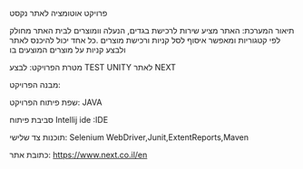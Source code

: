 פרויקט אוטומציה לאתר נקסט

תיאור המערכת: האתר מציע שירות לרכישת בגדים, הנעלה וומוצרים לבית
האתר מחולק לפי קטגוריות ומאפשר איסוף לסל קניות ורכישת מוצרים
.כל אחד יכול להיכנס לאתר ולבצע קניות על מוצרים המוצעים בו

מטרת הפרויקט: לבצע TEST UNITY לאתר NEXT

מבנה הפרויקט: 

שפת פיתוח הפרויקט: JAVA

סביבת פיתוח Intellij ide :IDE

תוכנות צד שלישי: Selenium WebDriver,Junit,ExtentReports,Maven

כתובת אתר: https://www.next.co.il/en
